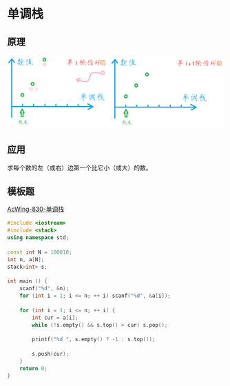 # 单调栈

## 原理

![](/img/0007.png)

## 应用

求每个数的左（或右）边第一个比它小（或大）的数。

## 模板题

[AcWing-830-单调栈](https://www.acwing.com/solution/AcWing/content/3481/)

```cpp
#include <iostream>
#include <stack>
using namespace std;

const int N = 100010;
int n, a[N];
stack<int> s;

int main () {
    scanf("%d", &n);
    for (int i = 1; i <= n; ++ i) scanf("%d", &a[i]);

    for (int i = 1; i <= n; ++ i) {
        int cur = a[i];
        while (!s.empty() && s.top() > cur) s.pop();

        printf("%d ", s.empty() ? -1 : s.top());

        s.push(cur);
    }
    return 0;
}
```
